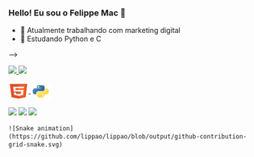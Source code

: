 ### Hello! Eu sou o Felippe Mac 👋


- 🔭 Atualmente trabalhando com marketing digital
- 🌱 Estudando Python e C

-->

 <div>
  <a href="https://github.com/lippao">
  <img height="180em" src="https://github-readme-stats.vercel.app/api?username=lippao&show_icons=true&theme=react&include_all_commits=true&count_private=true"/>
  <img height="180em" src="https://github-readme-stats.vercel.app/api/top-langs/?username=lippao&layout=compact&langs_count=7&theme=react"/>
</div>

  <div style="display: inline_block"><br>
    <img align="center" alt="Rafa-HTML" height="30" width="40" src="https://raw.githubusercontent.com/devicons/devicon/master/icons/html5/html5-original.svg">
    <img align="center" alt="Rafa-Python" height="30" width="40" src="https://raw.githubusercontent.com/devicons/devicon/master/icons/python/python-original.svg">
 </div>

  </br>
  
   <div> 
   <a href="https://instagram.com/llippao" target="_blank"><img src="https://img.shields.io/badge/-Instagram-%23E4405F?style=for-the-badge&logo=instagram&logoColor=white" target="_blank"></a>
 	   <a href = "mailto:felippenmaciel@gmail.com"><img src="https://img.shields.io/badge/-Gmail-%23333?style=for-the-badge&logo=gmail&logoColor=white" target="_blank"></a>
  <a href="www.linkedin.com/in/felippemaciel" target="_blank"><img src="https://img.shields.io/badge/-LinkedIn-%230077B5?style=for-the-badge&logo=linkedin&logoColor=white" target="_blank"></a> 
 
    ![Snake animation](https://github.com/lippao/lippao/blob/output/github-contribution-grid-snake.svg)
 
</div>
